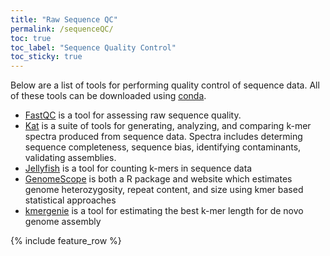 ```yaml
---
title: "Raw Sequence QC"
permalink: /sequenceQC/
toc: true
toc_label: "Sequence Quality Control"
toc_sticky: true
---
```



Below are a list of tools for performing quality control of sequence data. All of these tools can be downloaded using [conda](https://docs.conda.io/en/latest/). 

* [FastQC](https://www.bioinformatics.babraham.ac.uk/projects/fastqc/) is a tool for assessing raw sequence quality.
* [Kat](https://www.earlham.ac.uk/kat-tools) is a suite of tools for generating, analyzing, and comparing k-mer spectra produced from sequence data. Spectra includes determing sequence completeness, sequence bias, identifying contaminants, validating assemblies. 
* [Jellyfish](https://www.cbcb.umd.edu/software/jellyfish/) is a tool for counting k-mers in sequence data
* [GenomeScope](http://qb.cshl.edu/genomescope/) is both a R package and website which estimates genome heterozygosity, repeat content, and size using kmer based statistical approaches
* [kmergenie](http://kmergenie.bx.psu.edu/) is a tool for estimating the best k-mer length for de novo genome assembly



{% include feature_row %}

